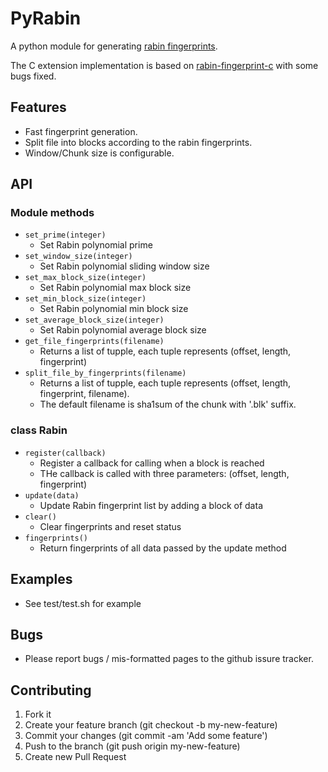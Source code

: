 # PyRabin
A python module for generating [rabin fingerprints](http://en.wikipedia.org/wiki/Rabin_fingerprint).

The C extension implementation is based on [rabin-fingerprint-c](https://code.google.com/p/rabin-fingerprint-c/) with some bugs fixed.

## Features
* Fast fingerprint generation.
* Split file into blocks according to the rabin fingerprints.
* Window/Chunk size is configurable.

## API
### Module methods
* `set_prime(integer)`
  - Set Rabin polynomial prime
* `set_window_size(integer)`
  - Set Rabin polynomial sliding window size
* `set_max_block_size(integer)`
  - Set Rabin polynomial max block size
* `set_min_block_size(integer)`
  - Set Rabin polynomial min block size
* `set_average_block_size(integer)`
  - Set Rabin polynomial average block size
* `get_file_fingerprints(filename)`
  - Returns a list of tupple, each tuple represents (offset, length, fingerprint) 
* `split_file_by_fingerprints(filename)`
  - Returns a list of tupple, each tuple represents (offset, length, fingerprint, filename).
  - The default filename is sha1sum of the chunk with '.blk' suffix.

### class Rabin
* `register(callback)`
  - Register a callback for calling when a block is reached
  - THe callback is called with three parameters: (offset, length, fingerprint)
* `update(data)`
  - Update Rabin fingerprint list by adding a block of data
* `clear()`
  - Clear fingerprints and reset status
* `fingerprints()`
  - Return fingerprints of all data passed by the update method

## Examples
* See test/test.sh for example

## Bugs
* Please report bugs / mis-formatted pages to the github issure tracker.

## Contributing
1. Fork it
2. Create your feature branch (git checkout -b my-new-feature)
3. Commit your changes (git commit -am 'Add some feature')
4. Push to the branch (git push origin my-new-feature)
5. Create new Pull Request
